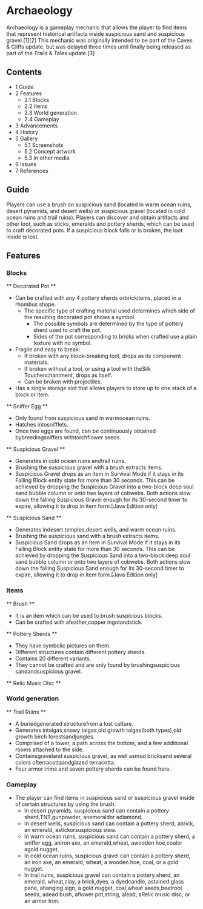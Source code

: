 # Archaeology
Archaeology is a gameplay mechanic that allows the player to find items that represent historical artifacts inside suspicious sand and suspicious gravel.[1][2] This mechanic was originally intended to be part of the Caves & Cliffs update, but was delayed three times until finally being released as part of the Trails & Tales update.[3]

## Contents
- 1 Guide
- 2 Features
	- 2.1 Blocks
	- 2.2 Items
	- 2.3 World generation
	- 2.4 Gameplay
- 3 Advancements
- 4 History
- 5 Gallery
	- 5.1 Screenshots
	- 5.2 Concept artwork
	- 5.3 In other media
- 6 Issues
- 7 References

## Guide
Players can use a brush on suspicious sand (located in warm ocean ruins, desert pyramids, and desert wells) or suspicious gravel (located in cold ocean ruins and trail ruins). Players can discover and obtain artifacts and other loot, such as sticks, emeralds and pottery sherds, which can be used to craft decorated pots. If a suspicious block falls or is broken, the loot inside is lost.

## Features
### Blocks
** Decorated Pot **
- Can be crafted with any 4 pottery sherds orbrickitems, placed in a rhombus shape.
	- The specific type of crafting material used determines which side of the resulting decorated pot shows a symbol.
		- The possible symbols are determined by the type of pottery sherd used to craft the pot.
		- Sides of the pot corresponding to bricks when crafted use a plain texture with no symbol.
- Fragile and easy to break:
	- If broken with any block-breaking tool, drops as its component materials.
	- If broken without a tool, or using a tool with theSilk Touchenchantment, drops as itself.
	- Can be broken with projectiles.
- Has a single storage slot that allows players to store up to one stack of a block or item.

**  Sniffer Egg **
- Only found from suspicious sand in warmocean ruins.
- Hatches intosnifflets.
- Once two eggs are found, can be continuously obtained bybreedingsniffers withtorchflower seeds.

** Suspicious Gravel **
- Generates in cold ocean ruins andtrail ruins.
- Brushing the suspicious gravel with a brush extracts items.
- Suspicious Gravel drops as an item in Survival Mode if it stays in its Falling Block entity state for more than 30 seconds. This can be achieved by dropping the Suspicious Gravel into a two-block deep soul sand bubble column or onto two layers of cobwebs. Both actions slow down the falling Suspicious Gravel enough for its 30-second timer to expire, allowing it to drop in item form.‌[Java Edition  only]

** Suspicious Sand **
- Generates indesert temples,desert wells, and warm ocean ruins.
- Brushing the suspicious sand with a brush extracts items.
- Suspicious Sand drops as an item in Survival Mode if it stays in its Falling Block entity state for more than 30 seconds. This can be achieved by dropping the Suspicious Sand into a two-block deep soul sand bubble column or onto two layers of cobwebs. Both actions slow down the falling Suspicious Sand enough for its 30-second timer to expire, allowing it to drop in item form.‌[Java Edition  only]

### Items
** Brush **
- It is an item which can be used to brush suspicious blocks.
- Can be crafted with afeather,copper ingotandstick.

**  Pottery Sherds **
- They have symbolic pictures on them.
- Different structures contain different pottery sherds.
- Contains 20 different variants.
- They cannot be crafted and are only found by brushingsuspicious sandandsuspicious gravel.

** Relic Music Disc **
### World generation
** Trail Ruins **
- A buriedgenerated structurefrom a lost culture.
- Generates intaigas,snowy taigas,old growth taigas(both types),old growth birch forestsandjungles.
- Comprised of a tower, a path across the bottom, and a few additional rooms attached to the side.
- Containsgraveland suspicious gravel, as well asmud bricksand several colors ofterracottaandglazed terracotta.
- Four armor trims and seven pottery sherds can be found here.

### Gameplay
- The player can find items in suspicious sand or suspicious gravel inside of certain structures by using the brush.
	- In desert pyramids, suspicious sand can contain a pottery sherd,TNT,gunpowder, anemeraldor adiamond.
	- In desert wells, suspicious sand can contain a pottery sherd, abrick, an emerald, astickorsuspicious stew.
	- In warm ocean ruins, suspicious sand can contain a pottery sherd, a sniffer egg, aniron axe, an emerald,wheat, awooden hoe,coalor agold nugget.
	- In cold ocean ruins, suspicious gravel can contain a pottery sherd, an iron axe, an emerald, wheat, a wooden hoe, coal, or a gold nugget.
	- In trail ruins, suspicious gravel can contain a pottery sherd, an emerald, wheat,clay, a brick,dyes, a dyedcandle, astained glass pane, ahanging sign, a gold nugget, coal,wheat seeds,beetroot seeds, adead bush, aflower pot,string, alead, aRelic music disc, or an armor trim.

